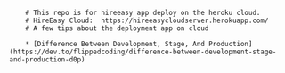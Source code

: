 
		
		# This repo is for hireeasy app deploy on the heroku cloud.
		# HireEasy Cloud:  https://hireeasycloudserver.herokuapp.com/
		# A few tips about the deployment app on cloud
		
		* [Difference Between Development, Stage, And Production](https://dev.to/flippedcoding/difference-between-development-stage-and-production-d0p)

		

